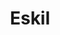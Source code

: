 ---
layout: profil
title: Eskil
permalink: /profil/eskil
navn: Eskil Dombden
stilling: Daglig leder
profilbilde: eskil.jpg
bosted: Stavern
links:
discord: Eskil#6979
books: [
{
    book: "Metodiske Tilgange i Socialt Arbejde",
    year: "2015",
    publisher: "Hans Reitzels Forlag",
    buy: "https://www.adlibris.com/no/bok/metodiske-tilgange-i-socialt-arbejde-9788741258003",
},
{
    book: "Erstatt aggresjonen",
    year: "????",
    publisher: "Universitetsforlaget",
    buy: "https://www.norli.no/erstatt-aggresjonen",
},
]
contacts: ["eskil@getacademy.no", "45485922"]
description: [
        "Eskil har pedagogisk bachelorutdanning med videreutdanning fra VID vitenskapelige høgskole i Oslo.",
        "Han har jobbet som lærer, prosjektleder, metodeutvikler, foredragsholder og høgskolelærer ved VID vitenskapelige høgskole i Oslo."] 
brenner-for: [
        "Å bevisstgjøre almennheten om at det å gjøre feil ikke nødvendigvis en dårlig ting, snarer tvert imot, man lærer mest av å feile, da feiling betyr læring!",
        "Growth mindset (veksttankesett)",
        "Positiv psykologi",
        "Styrkebasert tilnærming",
      ]
---